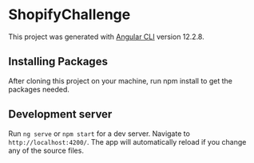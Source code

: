# ShopifyChallenge

This project was generated with [Angular CLI](https://github.com/angular/angular-cli) version 12.2.8.

## Installing Packages

After cloning this project on your machine, run npm install to get the packages needed.

## Development server

Run `ng serve` or `npm start` for a dev server. Navigate to `http://localhost:4200/`. The app will automatically reload if you change any of the source files.



